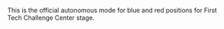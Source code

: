 This is the official autonomous mode for blue and red positions for First Tech Challenge Center stage.
